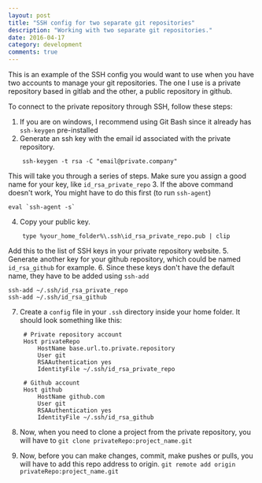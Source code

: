 ```yaml
---
layout: post
title: "SSH config for two separate git repositories"
description: "Working with two separate git repositories."
date: 2016-04-17
category: development
comments: true
---
```

This is an example of the SSH config you would want to use when you have two accounts to manage your git repositories. The one I use is a private repository based in gitlab and the other, a public repository in github.

To connect to the private repository through SSH, follow these steps:

1. If you are on windows, I recommend using Git Bash since it already has `ssh-keygen` pre-installed
2. Generate an ssh key with the email id associated with the private repository.
```
    ssh-keygen -t rsa -C "email@private.company"
```
This will take you through a series of steps.
Make sure you assign a good name for your key, like `id_rsa_private_repo`
3. If the above command doesn't work, You might have to do this first (to run `ssh-agent`)
```
eval `ssh-agent -s`
```
4. Copy your public key.
```
    type %your_home_folder%\.ssh\id_rsa_private_repo.pub | clip
```
Add this to the list of SSH keys in your private repository website.
5. Generate another key for your github repository, which could be named `id_rsa_github` for example.
6. Since these keys don't have the default name, they have to be added using `ssh-add`
```
ssh-add ~/.ssh/id_rsa_private_repo
ssh-add ~/.ssh/id_rsa_github
```
7. Create a `config` file in your `.ssh` directory inside your home folder. It should look something like this:

        # Private repository account
        Host privateRepo
            HostName base.url.to.private.repository
            User git
            RSAAuthentication yes
            IdentityFile ~/.ssh/id_rsa_private_repo

        # Github account
        Host github
            HostName github.com
            User git
            RSAAuthentication yes
            IdentityFile ~/.ssh/id_rsa_github

8. Now, when you need to clone a project from the private repository, you will have to
`git clone privateRepo:project_name.git`
9. Now, before you can make changes, commit, make pushes or pulls, you will have to add this repo address to origin.
`git remote add origin privateRepo:project_name.git`
